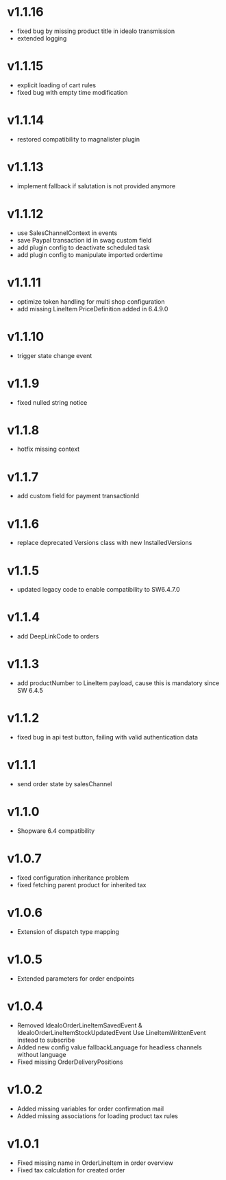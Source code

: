 # v1.1.16
- fixed bug by missing product title in idealo transmission
- extended logging

# v1.1.15
- explicit loading of cart rules
- fixed bug with empty time modification

# v1.1.14
- restored compatibility to magnalister plugin 

# v1.1.13
- implement fallback if salutation is not provided anymore

# v1.1.12
- use SalesChannelContext in events
- save Paypal transaction id in swag custom field
- add plugin config to deactivate scheduled task
- add plugin config to manipulate imported ordertime

# v1.1.11
- optimize token handling for multi shop configuration
- add missing LineItem PriceDefinition added in 6.4.9.0

# v1.1.10
- trigger state change event

# v1.1.9
- fixed nulled string notice

# v1.1.8
- hotfix missing context

# v1.1.7
- add custom field for payment transactionId

# v1.1.6
- replace deprecated Versions class with new InstalledVersions

# v1.1.5
- updated legacy code to enable compatibility to SW6.4.7.0

# v1.1.4
- add DeepLinkCode to orders

# v1.1.3
- add productNumber to LineItem payload, cause this is mandatory since SW 6.4.5

# v1.1.2
- fixed bug in api test button, failing with valid authentication data

# v1.1.1
- send order state by salesChannel

# v1.1.0
- Shopware 6.4 compatibility

# v1.0.7
- fixed configuration inheritance problem
- fixed fetching parent product for inherited tax

# v1.0.6
- Extension of dispatch type mapping

# v1.0.5
- Extended parameters for order endpoints

# v1.0.4
- Removed IdealoOrderLineItemSavedEvent & IdealoOrderLineItemStockUpdatedEvent
  Use LineItemWrittenEvent instead to subscribe
- Added new config value fallbackLanguage for headless channels without language
- Fixed missing OrderDeliveryPositions

# v1.0.2
- Added missing variables for order confirmation mail
- Added missing associations for loading product tax rules

# v1.0.1
- Fixed missing name in OrderLineItem in order overview
- Fixed tax calculation for created order
